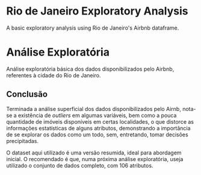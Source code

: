 # Rio de Janeiro Exploratory Analysis

A basic exploratory analysis using Rio de Janeiro's Airbnb dataframe.

# Análise Exploratória

Análise exploratória básica dos dados disponibilizados pelo Airbnb, referentes à cidade do Rio de Janeiro.

## Conclusão

Terminada a análise superficial dos dados disponibilizados pelo Airnb, nota-se a existência de _outliers_ em algumas variáveis, bem como a pouca quantidade de imóveis disponíveis em certas localidades, o que distorce as informações estatísticas de alguns atributos, demonstrando a importância de se explorar os dados como um todo, sem, entretando, tomar decisões precipitadas.

O dataset aqui utilizado é uma versão resumida, ideal para abordagem inicial. O recomendado é que, numa próxima análise exploratória, useja utilizado o conjunto de dados completo, com 106 atributos.
